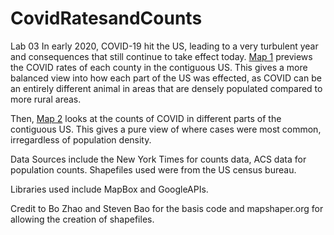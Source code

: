 # CovidRatesandCounts
Lab 03
In early 2020, COVID-19 hit the US, leading to a very turbulent year and consequences that still continue to take effect today. [Map 1](map1.html) previews the COVID rates of each county in the contiguous US. This gives a more balanced view into how each part of the US was effected, as COVID can be an entirely different animal in areas that are densely populated compared to more rural areas. 

[](img/map1pic.png?raw=true)
Then, [Map 2](map2.html) looks at the counts of COVID in different parts of the contiguous US. This gives a pure view of where cases were most common, irregardless of population density. 

[](img/map2pic.png?raw=true)

Data Sources include the New York Times for counts data, ACS data for population counts. Shapefiles used were from the US census bureau. 

Libraries used include MapBox and GoogleAPIs.

Credit to Bo Zhao and Steven Bao for the basis code and mapshaper.org for allowing the creation of shapefiles. 
